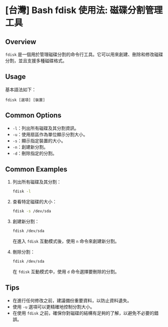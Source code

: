 # [台灣] Bash fdisk 使用法: 磁碟分割管理工具

## Overview
`fdisk` 是一個用於管理磁碟分割的命令行工具。它可以用來創建、刪除和修改磁碟分割，並且支援多種磁碟格式。

## Usage
基本語法如下：
```
fdisk [選項] [裝置]
```

## Common Options
- `-l`：列出所有磁碟及其分割資訊。
- `-u`：使用扇區作為單位顯示分割大小。
- `-s`：顯示指定裝置的大小。
- `-n`：創建新分割。
- `-d`：刪除指定的分割。

## Common Examples
1. 列出所有磁碟及其分割：
   ```bash
   fdisk -l
   ```

2. 查看特定磁碟的大小：
   ```bash
   fdisk -s /dev/sda
   ```

3. 創建新分割：
   ```bash
   fdisk /dev/sda
   ```
   在進入 `fdisk` 互動模式後，使用 `n` 命令來創建新分割。

4. 刪除分割：
   ```bash
   fdisk /dev/sda
   ```
   在 `fdisk` 互動模式中，使用 `d` 命令選擇要刪除的分割。

## Tips
- 在進行任何修改之前，建議備份重要資料，以防止資料遺失。
- 使用 `-u` 選項可以更精確地控制分割大小。
- 在使用 `fdisk` 之前，確保你對磁碟的結構有足夠的了解，以避免不必要的錯誤。